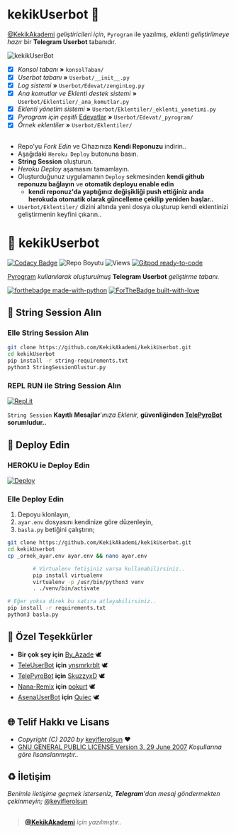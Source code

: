 # kekikUserbot 🤖

[@KekikAkademi](https://t.me/KekikAkademi) *geliştiricileri için*, `Pyrogram` ile yazılmış, *eklenti geliştirilmeye hazır* bir **Telegram Userbot** tabanıdır.

![kekikUserBot](https://i.imgur.com/Azgt0eb.png)

- [x] *Konsol tabanı* **»** `konsolTaban/`
- [x] *Userbot tabanı* **»** `Userbot/__init__.py`
- [x] *Log sistemi* **»** `Userbot/Edevat/zenginLog.py`
- [x] *Ana komutlar ve Eklenti destek sistemi* **»** `Userbot/Eklentiler/_ana_komutlar.py`
- [x] *Eklenti yönetim sistemi* **»** `Userbot/Eklentiler/_eklenti_yonetimi.py`
- [x] *Pyrogram için çeşitli* <ins>Edevatlar</ins> **»** `Userbot/Edevat/_pyrogram/`
- [x] *Örnek eklentiler* **»** `Userbot/Eklentiler/`

##

- Repo'yu _Fork Edin_ ve Cihazınıza **Kendi Reponuzu** indirin..
- Aşağıdaki `Heroku Deploy` butonuna basın.
- **String Session** oluşturun.
- _Heroku Deploy_ aşamasını tamamlayın.
- Oluşturduğunuz uygulamanın `Deploy` sekmesinden **kendi github reponuzu bağlayın** ve **otomatik deployu enable edin**
  - __kendi reponuz'da yaptığınız değişikliği push ettiğiniz anda herokuda otomatik olarak güncelleme çekilip yeniden başlar..__
- `Userbot/Eklentiler/` dizini altında yeni dosya oluşturup kendi eklentinizi geliştirmenin keyfini çıkarın..

##

# 🤖 kekikUserbot

[![Codacy Badge](https://app.codacy.com/project/badge/Grade/e84cadeb0fb347f7ba0412b47cf6a09c)](https://www.codacy.com/gh/KekikAkademi/kekikUserBot/dashboard?utm_source=github.com&amp;utm_medium=referral&amp;utm_content=KekikAkademi/kekikUserBot&amp;utm_campaign=Badge_Grade) ![Repo Boyutu](https://img.shields.io/github/repo-size/KekikAkademi/kekikUserbot) ![Views](https://hits.seeyoufarm.com/api/count/incr/badge.svg?url=https://github.com/KekikAkademi/kekikUserbot&title=Profile%20Views) [![Gitpod ready-to-code](https://img.shields.io/badge/Gitpod-ready--to--code-blue?logo=gitpod)](https://gitpod.io/#https://github.com/KekikAkademi/kekikUserbot)

[Pyrogram](https://github.com/pyrogram/pyrogram) *kullanılarak oluşturulmuş* **Telegram Userbot** *geliştirme tabanı.*

[![forthebadge made-with-python](http://ForTheBadge.com/images/badges/made-with-python.svg)](https://www.python.org/)
[![ForTheBadge built-with-love](http://ForTheBadge.com/images/badges/built-with-love.svg)](https://GitHub.com/keyiflerolsun/)

## :memo: String Session Alın

### Elle String Session Alın

```sh
git clone https://github.com/KekikAkademi/kekikUserbot.git
cd kekikUserbot
pip install -r string-requirements.txt
python3 StringSessionOlustur.py
```

### REPL RUN ile String Session Alın

[![Repl.it](https://img.shields.io/badge/REPL%20RUN-Run%20Online-blue.svg)](https://telepyrobot.skuzzyxd.repl.run/)

`String Session` **Kayıtlı Mesajlar**'*ınıza Eklenir,* **güvenliğinden [TelePyroBot](https://github.com/SkuzzyxD/TelePyroBot/) sorumludur..**

## :rocket: Deploy Edin

### HEROKU ie Deploy Edin

[![Deploy](https://www.herokucdn.com/deploy/button.svg)](https://heroku.com/deploy?template=https://github.com/KekikAkademi/kekikUserbot)

### Elle Deploy Edin

1. Depoyu klonlayın,
2. `ayar.env` dosyasını kendinize göre düzenleyin,
3. `basla.py` betiğini çalıştırın;

```sh
git clone https://github.com/KekikAkademi/kekikUserbot.git
cd kekikUserbot
cp _ornek_ayar.env ayar.env && nano ayar.env

        # Virtualenv fetişiniz varsa kullanabilirsiniz..
        pip install virtualenv
        virtualenv -p /usr/bin/python3 venv
        . ./venv/bin/activate

# Eğer yoksa direk bu satıra atlayabilirsiniz..
pip install -r requirements.txt
python3 basla.py
```

## :green_heart: Özel Teşekkürler

* **Bir çok şey için** [By_Azade](https://github.com/muhammedfurkan) 🕊
* [TeleUserBot](https://github.com/ynsmrkrblt/TeleUserBot) **için** [ynsmrkrblt](https://github.com/ynsmrkrblt) 🕊
* [TelePyroBot](https://github.com/SkuzzyxD/TelePyroBot) **için** [SkuzzyxD](https://github.com/SkuzzyxD) 🕊
* [Nana-Remix](https://github.com/pokurt/Nana-Remix) **için** [pokurt](https://github.com/pokurt) 🕊
* [AsenaUserBot](https://github.com/Quiec/AsenaUserBot) **için** [Quiec](https://github.com/Quiec) 🕊

## :globe_with_meridians: Telif Hakkı ve Lisans

* *Copyright (C) 2020 by* [keyiflerolsun](https://github.com/keyiflerolsun) ❤️️
* [GNU GENERAL PUBLIC LICENSE Version 3, 29 June 2007](https://github.com/KekikAkademi/kekikUserBot/blob/master/LICENSE) *Koşullarına göre lisanslanmıştır..*

## :recycle: İletişim

*Benimle iletişime geçmek isterseniz, **Telegram**'dan mesaj göndermekten çekinmeyin;* [@keyiflerolsun](https://t.me/keyiflerolsun)

##

> **[@KekikAkademi](https://t.me/KekikAkademi)** *için yazılmıştır..*